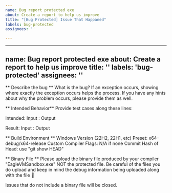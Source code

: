 ```yaml
---
name: Bug report protected exe
about: Create a report to help us improve
title: "[Bug Protected] Issue That Happaned"
labels: bug-protected
assignees: ''

---
```


---
name: Bug report protected exe
about: Create a report to help us improve
title: ''
labels: 'bug-protected'
assignees: ''
---

** Describe the bug **
What is the bug?
If an exception occurs, showing where exactly the exception occurs helps the process.
If you have any hints about why the problem occurs, please provide them as well.

** Intended Behavior**
Provide test cases along these lines:

Intended:
Input : Output

Result:
Input : Output

** Build Environment **
Windows Version (22H2, 22H1, etc)
Preset: x64-debug/x64-release
Custom Compiler Flags: N/A if none
Commit Hash of Head: use "git show HEAD"

** Binary File **
Please upload the binary file produced by your compiler "EagleVMSandbox.exe" NOT the protected file. Be careful of the files you do upload and keep in mind the debug information being uploaded along with the file 🙂

Issues that do not include a binary file will be closed.
